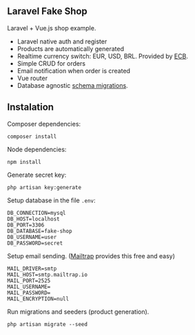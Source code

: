 ## Laravel Fake Shop

Laravel + Vue.js shop example. 

- Laravel native auth and register
- Products are automatically generated
- Realtime currency switch: EUR, USD, BRL. Provided by [ECB](http://www.ecb.europa.eu).
- Simple CRUD for orders
- Email notification when order is created
- Vue router
- Database agnostic [schema migrations](https://laravel.com/docs/migrations).

## Instalation

Composer dependencies:

```
composer install
```
Node dependencies:

```
npm install
```
Generate secret key:

```
php artisan key:generate
```

Setup database in the file `.env`:

```
DB_CONNECTION=mysql
DB_HOST=localhost
DB_PORT=3306
DB_DATABASE=fake-shop
DB_USERNAME=user
DB_PASSWORD=secret
```

Setup email sending. ([Mailtrap](https://mailtrap.io) provides this free and easy)

```
MAIL_DRIVER=smtp
MAIL_HOST=smtp.mailtrap.io
MAIL_PORT=2525
MAIL_USERNAME=
MAIL_PASSWORD=
MAIL_ENCRYPTION=null
```

Run migrations and seeders (product generation).

```
php artisan migrate --seed
```

